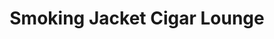 ---
title: "Smoking Jacket Cigar Lounge"
url: /cedar-hill/smoking-jacket-cigar-lounge/
shop: tobacco
---